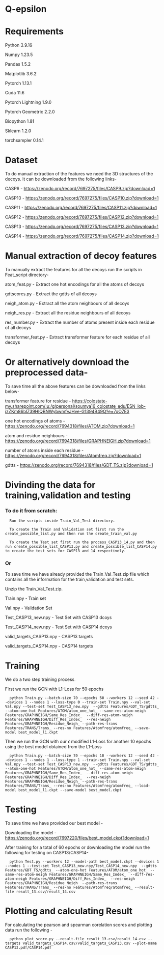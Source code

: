 # Q-epsilon

# Requirements
Python 3.9.16

Numpy 1.23.5

Pandas 1.5.2

Matplotlib 3.6.2

Pytorch 1.13.1

Cuda 11.6

Pytorch Lightning 1.9.0

Pytorch Geometric 2.2.0

Biopython 1.81

Sklearn 1.2.0

torchsampler 0.14.1 
# Dataset

To do manual extraction of the features we need the 3D structures of the decoys. It can be downloaded from the following links-

CASP9 - https://zenodo.org/record/7697275/files/CASP9.zip?download=1

CASP10 - https://zenodo.org/record/7697275/files/CASP10.zip?download=1

CASP11 - https://zenodo.org/record/7697275/files/CASP11.zip?download=1

CASP12 - https://zenodo.org/record/7697275/files/CASP12.zip?download=1

CASP13 - https://zenodo.org/record/7697275/files/CASP13.zip?download=1

CASP14 - https://zenodo.org/record/7697275/files/CASP14.zip?download=1

# Manual extraction of decoy features

To manually extract the features for all the decoys run the scripts in Feat_script directory-

atom_feat.py - Extract one hot encodings for all the atoms of  decoys

gdtscores.py - Extract the gdtts of all  decoys

neigh_atom.py - Extract all the atom neighbours of all  decoys

neigh_res.py - Extract all the residue neighbours of all decoys

res_number.py - Extract the  number of atoms present inside each residue of all decoys

transformer_feat.py - Extract transformer feature for each residue of all  decoys

# Or alternatively download the preprocessed data-

To save time all the above features can be downloaded from the links below-

transformer feature for residue - https://colostate-my.sharepoint.com/:u:/g/personal/soumya16_colostate_edu/ESN_lob-izZKm86bIZ39HIQBNWybwmfvJHve-G1394B49Q?e=7oO7E3

one hot encodings of atoms - https://zenodo.org/record/7694318/files/ATOM.zip?download=1

atom and residue neighbours - https://zenodo.org/record/7694318/files/GRAPHNEIGH.zip?download=1

number of atoms inside each residue - https://zenodo.org/record/7694318/files/Atomfreq.zip?download=1

gdtts - https://zenodo.org/record/7694318/files/GDT_TS.zip?download=1

# Divinding the data for training,validation and testing

### To do it from scratch:

      Run the scripts inside Train_Val_Test directory.
      
      To create the Train and Validation set first run the create_possible_list.py and then run the create_train_val.py
      
      To create the Test set first run the process_CASP13_14.py and then run create_possible_list_CASP13.py and create_possible_list_CASP14.py to create the test sets for CASP13 and 14 respectively.
      
### Or

To save time we have already provided the Train_Val_Test.zip file which contains all the information for the train,validation and test sets.

Unzip the Train_Val_Test.zip. 

Train.npy - Train set

Val.npy - Validation Set

Test_CASP13_new.npy - Test Set with CASP13 dcoys

Test_CASP14_new.npy - Test Set with CASP14 dcoys

valid_targets_CASP13.npy -  CASP13 targets 

valid_targets_CASP14.npy -  CASP14 targets


# Training 

We do a two step training process. 

First we run the GCN with L1-Loss for 50 epochs

      python Train.py --batch-size 70 --epochs 50 --workers 12 --seed 42 --devices 1 --nodes 1 --loss-type 0 --train-set Train.npy --val-set Val.npy --test-set Test_CASP13_new.npy  --gdtts Features/GDT_TS/gdtts_ --atom-one-hot Features/ATOM/atom_one_hot_ --same-res-atom-neigh Features/GRAPHNEIGH/Same_Res_Index_  --diff-res-atom-neigh Features/GRAPHNEIGH/Diff_Res_Index_  --res-neigh Features/GRAPHNEIGH/Residue_Neigh_ --path-res-trans Features/TRANS/Trans_ --res-no Features/Atomfreq/atomfreq_ --save-model best_model_l1.ckpt
      
Then we run the GCN with our $\epsilon$ modified L1-Loss for another 10 epochs using the best model obtained from the L1-Loss

      python Train.py --batch-size 70 --epochs 10 --workers 12 --seed 42 --devices 1 --nodes 1 --loss-type 1 --train-set Train.npy --val-set Val.npy --test-set Test_CASP13_new.npy  --gdtts Features/GDT_TS/gdtts_ --atom-one-hot Features/ATOM/atom_one_hot_ --same-res-atom-neigh Features/GRAPHNEIGH/Same_Res_Index_  --diff-res-atom-neigh Features/GRAPHNEIGH/Diff_Res_Index_  --res-neigh Features/GRAPHNEIGH/Residue_Neigh_ --path-res-trans Features/TRANS/Trans_ --res-no Features/Atomfreq/atomfreq_ --load-model best_model_l1.ckpt --save-model best_model.ckpt
      
# Testing 

To save time we have provided our best model - 

Downloading the model -  https://zenodo.org/record/7697220/files/best_model.ckpt?download=1

After training for a total of 60 epochs or downloading the model run the following for testing on CASP13/CASP14-

      python Test.py --workers 12 --model-path best_model.ckpt --devices 1 --nodes 1 --test-set Test_CASP13_new.npy/Test_CASP14_new.npy  --gdtts Features/GDT_TS/gdtts_ --atom-one-hot Features/ATOM/atom_one_hot_ --same-res-atom-neigh Features/GRAPHNEIGH/Same_Res_Index_  --diff-res-atom-neigh Features/GRAPHNEIGH/Diff_Res_Index_  --res-neigh Features/GRAPHNEIGH/Residue_Neigh_ --path-res-trans Features/TRANS/Trans_ --res-no Features/Atomfreq/atomfreq_ --result-file result_13.csv/result_14.csv




# Plotting and calculating Result

For calculating the pearson and spearman corelation scores and plotting data run the following -

      python plot_score.py --result-file result_13.csv/result_14.csv --targets valid_targets_CASP14.csv/valid_targets_CASP13.csv --plot-name CASP13.pdf/CASP14.pdf


